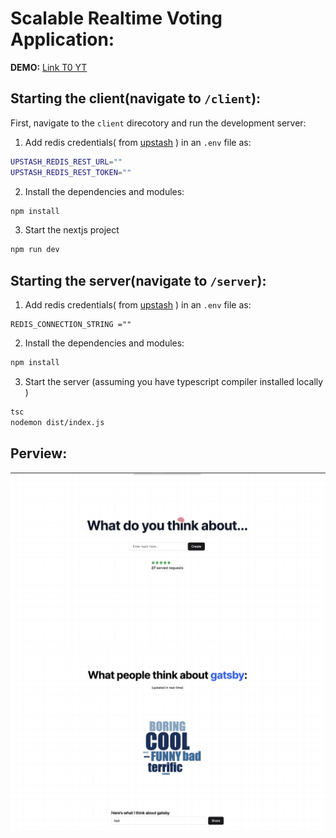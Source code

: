 # Scalable Realtime Voting Application:

**DEMO:** [Link T0 YT](https://www.youtube.com/watch?v=2-DsiAT4-VM)

## Starting the client(navigate to `/client`):

  First, navigate to the `client` direcotory and run the development server:
  1. Add redis credentials( from [upstash](https://upstash.com/) ) in an `.env` file as:
```bash
UPSTASH_REDIS_REST_URL=""
UPSTASH_REDIS_REST_TOKEN=""
``` 
  2. Install the dependencies and modules:
```bash
npm install
```
  3. Start the nextjs project
```bash
npm run dev
```

## Starting the server(navigate to `/server`):
   1. Add redis credentials( from [upstash](https://upstash.com/) ) in an `.env` file as:
```shell
REDIS_CONNECTION_STRING =""
``` 
   2. Install the dependencies and modules:
```bash
npm install
```
  3. Start the server  (assuming you have typescript compiler installed locally )
```bash
tsc
nodemon dist/index.js
```
## Perview:
![Homepage](./homepage.png)
![VotingPage](./voting.png)
